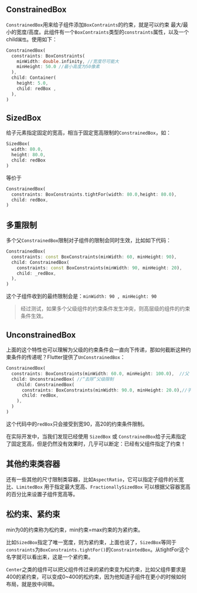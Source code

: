 ## ConstrainedBox

`ConstrainedBox`用来给子组件添加`BoxContraints`的约束，就是可以约束 最大/最小的宽度/高度。此组件有一个`BoxContraints`类型的`constraints`属性，以及一个child`属性`。使用如下：

```dart
ConstrainedBox(
  constraints: BoxConstraints(
    minWidth: double.infinity, //宽度尽可能大
    minHeight: 50.0 //最小高度为50像素
  ),
  child: Container(
    height: 5.0, 
    child: redBox ,
  ),
)
```

## SizedBox

给子元素指定固定的宽高，相当于固定宽高限制的`ConstrainedBox`，如：

```dart
SizedBox(
  width: 80.0,
  height: 80.0,
  child: redBox
)
```

等价于

```dart
ConstrainedBox(
  constraints: BoxConstraints.tightFor(width: 80.0,height: 80.0),
  child: redBox, 
)
```

## 多重限制

多个父`ConstrainedBox`限制对子组件的限制会同时生效，比如如下代码：

```dart
ConstrainedBox(
  constraints: const BoxConstraints(minWidth: 60, minHeight: 90),
  child: ConstrainedBox(
    constraints: const BoxConstraints(minWidth: 90, minHeight: 20),
    child: _redBox,
  ),
)
```

这个子组件收到的最终限制会是：`minWidth: 90 , minHeight: 90`

> 经过测试，如果多个父级组件的约束条件发生冲突，则高层级的组件的约束条件生效。

## UnconstrainedBox

上面的这个特性也可以理解为父级的约束条件会一直向下传递，那如何截断这种约束条件的传递呢？Flutter提供了`UnConstrainedBox`：

```dart
ConstrainedBox(
  constraints: BoxConstraints(minWidth: 60.0, minHeight: 100.0),  //父
  child: UnconstrainedBox( //“去除”父级限制
    child: ConstrainedBox(
      constraints: BoxConstraints(minWidth: 90.0, minHeight: 20.0),//子
      child: redBox,
    ),
  )
)
```

这个代码中的`redBox`只会接受到宽90，高20的约束条件限制。

在实际开发中，当我们发现已经使用 `SizedBox` 或 `ConstrainedBox`给子元素指定了固定宽高，但是仍然没有效果时，几乎可以断定：已经有父组件指定了约束！

## 其他约束类容器

还有一些其他的尺寸限制类容器，比如`AspectRatio`，它可以指定子组件的长宽比、`LimitedBox` 用于指定最大宽高、`FractionallySizedBox` 可以根据父容器宽高的百分比来设置子组件宽高等。

## 松约束、紧约束

min为0的约束称为松约束，min约束=max约束的为紧约束。

比如`SizedBox`指定了唯一宽度，则为紧约束，上面也说了，`SizedBox`等同于`constraints`为`BoxConstraints.tightFor()`的`ConstraintedBox`。从tightFor这个名字就可以看出来，这是一个紧约束。

`Center`之类的组件可以把父组件传过来的紧约束变为松约束，比如父组件要求是400的紧约束，可以变成0~400的松约束，因为他知道子组件在更小的时候如何布局，就是放中间嘛。